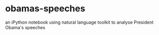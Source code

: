 # obamas-speeches
an iPython notebook using natural language toolkit to analyse President Obama's speeches
